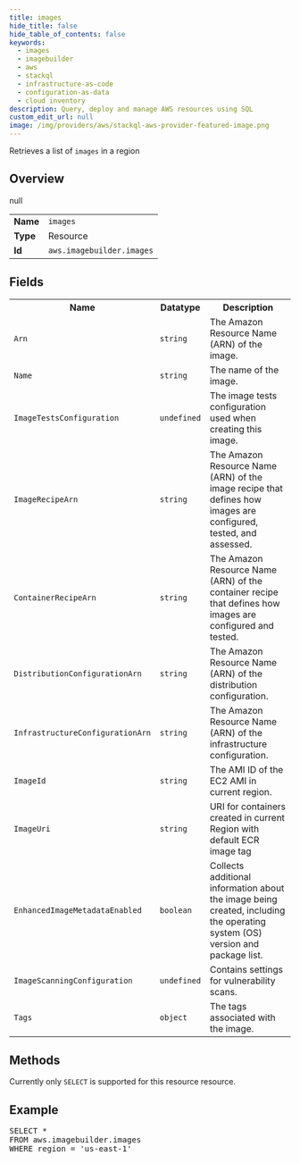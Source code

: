 ```yaml
---
title: images
hide_title: false
hide_table_of_contents: false
keywords:
  - images
  - imagebuilder
  - aws
  - stackql
  - infrastructure-as-code
  - configuration-as-data
  - cloud inventory
description: Query, deploy and manage AWS resources using SQL
custom_edit_url: null
image: /img/providers/aws/stackql-aws-provider-featured-image.png
---
```

Retrieves a list of <code>images</code> in a region

## Overview
<table><tbody>
<tr><td><b>Name</b></td><td><code>images</code></td></tr>
<tr><td><b>Type</b></td><td>Resource</td></tr>
null
<tr><td><b>Id</b></td><td><code>aws.imagebuilder.images</code></td></tr>
</tbody></table>

## Fields
<table><tbody>
<tr><th>Name</th><th>Datatype</th><th>Description</th></tr>
<tr><td><code>Arn</code></td><td><code>string</code></td><td>The Amazon Resource Name (ARN) of the image.</td></tr>
<tr><td><code>Name</code></td><td><code>string</code></td><td>The name of the image.</td></tr>
<tr><td><code>ImageTestsConfiguration</code></td><td><code>undefined</code></td><td>The image tests configuration used when creating this image.</td></tr>
<tr><td><code>ImageRecipeArn</code></td><td><code>string</code></td><td>The Amazon Resource Name (ARN) of the image recipe that defines how images are configured, tested, and assessed.</td></tr>
<tr><td><code>ContainerRecipeArn</code></td><td><code>string</code></td><td>The Amazon Resource Name (ARN) of the container recipe that defines how images are configured and tested.</td></tr>
<tr><td><code>DistributionConfigurationArn</code></td><td><code>string</code></td><td>The Amazon Resource Name (ARN) of the distribution configuration.</td></tr>
<tr><td><code>InfrastructureConfigurationArn</code></td><td><code>string</code></td><td>The Amazon Resource Name (ARN) of the infrastructure configuration.</td></tr>
<tr><td><code>ImageId</code></td><td><code>string</code></td><td>The AMI ID of the EC2 AMI in current region.</td></tr>
<tr><td><code>ImageUri</code></td><td><code>string</code></td><td>URI for containers created in current Region with default ECR image tag</td></tr>
<tr><td><code>EnhancedImageMetadataEnabled</code></td><td><code>boolean</code></td><td>Collects additional information about the image being created, including the operating system (OS) version and package list.</td></tr>
<tr><td><code>ImageScanningConfiguration</code></td><td><code>undefined</code></td><td>Contains settings for vulnerability scans.</td></tr>
<tr><td><code>Tags</code></td><td><code>object</code></td><td>The tags associated with the image.</td></tr>

</tbody></table>

## Methods
Currently only <code>SELECT</code> is supported for this resource resource.

## Example
<pre>
SELECT * 
FROM aws.imagebuilder.images
WHERE region = 'us-east-1'
</pre>
